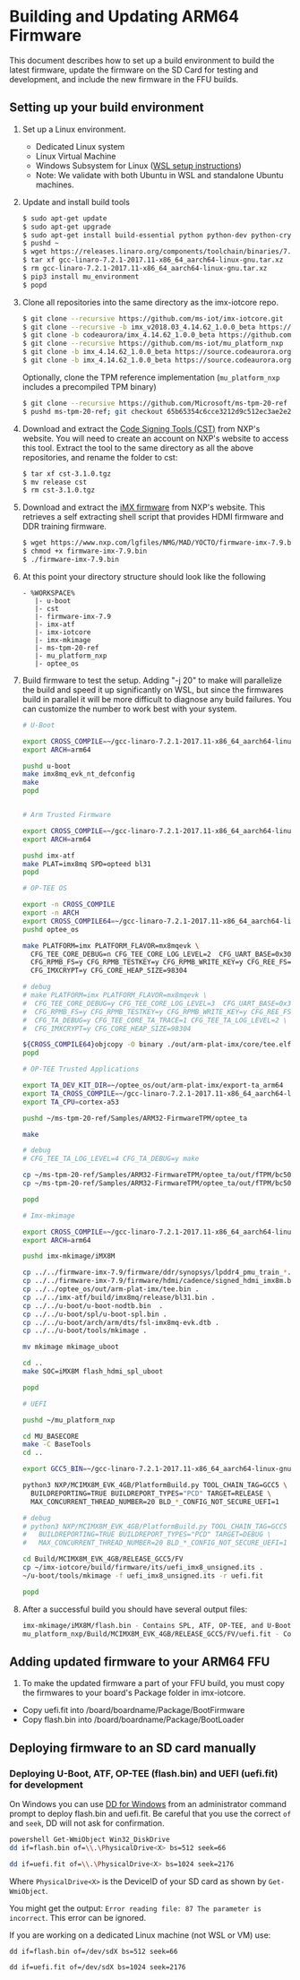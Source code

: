 Building and Updating ARM64 Firmware
==============

This document describes how to set up a build environment to build the latest firmware, update the firmware on the SD Card for testing and development, and include the new firmware in the FFU builds.

## Setting up your build environment

1) Set up a Linux environment.
    * Dedicated Linux system
    * Linux Virtual Machine
    * Windows Subsystem for Linux ([WSL setup instructions](https://docs.microsoft.com/en-us/windows/wsl/install-win10))
    * Note: We validate with both Ubuntu in WSL and standalone Ubuntu machines.

1) Update and install build tools
    ```bash
    $ sudo apt-get update
    $ sudo apt-get upgrade
    $ sudo apt-get install build-essential python python-dev python-crypto python-wand device-tree-compiler bison flex swig iasl uuid-dev wget git bc libssl-dev zlib1g-dev python3-pip
    $ pushd ~
    $ wget https://releases.linaro.org/components/toolchain/binaries/7.2-2017.11/aarch64-linux-gnu/gcc-linaro-7.2.1-2017.11-x86_64_aarch64-linux-gnu.tar.xz
    $ tar xf gcc-linaro-7.2.1-2017.11-x86_64_aarch64-linux-gnu.tar.xz
    $ rm gcc-linaro-7.2.1-2017.11-x86_64_aarch64-linux-gnu.tar.xz
    $ pip3 install mu_environment
    $ popd
    ```

1) Clone all repositories into the same directory as the imx-iotcore repo.
    ```bash
    $ git clone --recursive https://github.com/ms-iot/imx-iotcore.git
    $ git clone --recursive -b imx_v2018.03_4.14.62_1.0.0_beta https://github.com/ms-iot/u-boot.git
    $ git clone -b codeaurora/imx_4.14.62_1.0.0_beta https://github.com/ms-iot/optee_os.git
    $ git clone --recursive https://github.com/ms-iot/mu_platform_nxp
    $ git clone -b imx_4.14.62_1.0.0_beta https://source.codeaurora.org/external/imx/imx-atf
    $ git clone -b imx_4.14.62_1.0.0_beta https://source.codeaurora.org/external/imx/imx-mkimage
    ```
    Optionally, clone the TPM reference implementation (`mu_platform_nxp` includes a precompiled TPM binary)
    ```bash
    $ git clone --recursive https://github.com/Microsoft/ms-tpm-20-ref
    $ pushd ms-tpm-20-ref; git checkout 65b65354c6cce3212d9c512ec3ae2e23fe37c94d; popd
    ```

1) Download and extract the [Code Signing Tools (CST)](https://www.nxp.com/webapp/sps/download/license.jsp?colCode=IMX_CST_TOOL) from NXP's website. You will need to create an account on NXP's website to access this tool. Extract the tool to the same directory as all the above repositories, and rename the folder to cst:
    ```bash
    $ tar xf cst-3.1.0.tgz
    $ mv release cst
    $ rm cst-3.1.0.tgz
    ```

1) Download and extract the [iMX firmware](https://www.nxp.com/lgfiles/NMG/MAD/YOCTO/firmware-imx-7.9.bin) from NXP's website. This retrieves a self extracting shell script that provides HDMI firmware and DDR training firmware. 
    ```bash
    $ wget https://www.nxp.com/lgfiles/NMG/MAD/YOCTO/firmware-imx-7.9.bin
    $ chmod +x firmware-imx-7.9.bin
    $ ./firmware-imx-7.9.bin
    ````

1) At this point your directory structure should look like the following
    ```
    - %WORKSPACE%
       |- u-boot
       |- cst
       |- firmware-imx-7.9
       |- imx-atf
       |- imx-iotcore
       |- imx-mkimage
       |- ms-tpm-20-ref
       |- mu_platform_nxp
       |- optee_os
    ```

1) Build firmware to test the setup. Adding "-j 20" to make will parallelize the build and speed it up significantly on WSL, but since the firmwares build in parallel it will be more difficult to diagnose any build failures. You can customize the number to work best with your system.

    ```bash
    # U-Boot
    
    export CROSS_COMPILE=~/gcc-linaro-7.2.1-2017.11-x86_64_aarch64-linux-gnu/bin/aarch64-linux-gnu-
    export ARCH=arm64
    
    pushd u-boot
    make imx8mq_evk_nt_defconfig
    make
    popd
    
    
    # Arm Trusted Firmware
    
    export CROSS_COMPILE=~/gcc-linaro-7.2.1-2017.11-x86_64_aarch64-linux-gnu/bin/aarch64-linux-gnu-
    export ARCH=arm64
    
    pushd imx-atf
    make PLAT=imx8mq SPD=opteed bl31
    popd
    
    # OP-TEE OS
    
    export -n CROSS_COMPILE
    export -n ARCH
    export CROSS_COMPILE64=~/gcc-linaro-7.2.1-2017.11-x86_64_aarch64-linux-gnu/bin/aarch64-linux-gnu-
    pushd optee_os
    
    make PLATFORM=imx PLATFORM_FLAVOR=mx8mqevk \
      CFG_TEE_CORE_DEBUG=n CFG_TEE_CORE_LOG_LEVEL=2  CFG_UART_BASE=0x30890000 \
      CFG_RPMB_FS=y CFG_RPMB_TESTKEY=y CFG_RPMB_WRITE_KEY=y CFG_REE_FS=n  \
      CFG_IMXCRYPT=y CFG_CORE_HEAP_SIZE=98304
    
    # debug
    # make PLATFORM=imx PLATFORM_FLAVOR=mx8mqevk \
    #  CFG_TEE_CORE_DEBUG=y CFG_TEE_CORE_LOG_LEVEL=3  CFG_UART_BASE=0x30890000 \
    #  CFG_RPMB_FS=y CFG_RPMB_TESTKEY=y CFG_RPMB_WRITE_KEY=y CFG_REE_FS=n \
    #  CFG_TA_DEBUG=y CFG_TEE_CORE_TA_TRACE=1 CFG_TEE_TA_LOG_LEVEL=2 \
    #  CFG_IMXCRYPT=y CFG_CORE_HEAP_SIZE=98304
    
    ${CROSS_COMPILE64}objcopy -O binary ./out/arm-plat-imx/core/tee.elf ./out/arm-plat-imx/tee.bin
    popd
    
    # OP-TEE Trusted Applications
    
    export TA_DEV_KIT_DIR=~/optee_os/out/arm-plat-imx/export-ta_arm64
    export TA_CROSS_COMPILE=~/gcc-linaro-7.2.1-2017.11-x86_64_aarch64-linux-gnu/bin/aarch64-linux-gnu-
    export TA_CPU=cortex-a53
    
    pushd ~/ms-tpm-20-ref/Samples/ARM32-FirmwareTPM/optee_ta
    
    make
    
    # debug
    # CFG_TEE_TA_LOG_LEVEL=4 CFG_TA_DEBUG=y make
    
    cp ~/ms-tpm-20-ref/Samples/ARM32-FirmwareTPM/optee_ta/out/fTPM/bc50d971-d4c9-42c4-82cb-343fb7f37896.ta ~/mu_platform_nxp/Microsoft/OpteeClientPkg/Bin/fTpmTa/Arm64/Test
    cp ~/ms-tpm-20-ref/Samples/ARM32-FirmwareTPM/optee_ta/out/fTPM/bc50d971-d4c9-42c4-82cb-343fb7f37896.elf ~/mu_platform_nxp/Microsoft/OpteeClientPkg/Bin/fTpmTa/Arm64/Test
    
    popd
    
    # Imx-mkimage
    
    export CROSS_COMPILE=~/gcc-linaro-7.2.1-2017.11-x86_64_aarch64-linux-gnu/bin/aarch64-linux-gnu-
    export ARCH=arm64
    
    pushd imx-mkimage/iMX8M
    
    cp ../../firmware-imx-7.9/firmware/ddr/synopsys/lpddr4_pmu_train_*.bin .
    cp ../../firmware-imx-7.9/firmware/hdmi/cadence/signed_hdmi_imx8m.bin .
    cp ../../optee_os/out/arm-plat-imx/tee.bin .
    cp ../../imx-atf/build/imx8mq/release/bl31.bin .
    cp ../../u-boot/u-boot-nodtb.bin  .
    cp ../../u-boot/spl/u-boot-spl.bin .
    cp ../../u-boot/arch/arm/dts/fsl-imx8mq-evk.dtb .
    cp ../../u-boot/tools/mkimage .
    
    mv mkimage mkimage_uboot
    
    cd ..
    make SOC=iMX8M flash_hdmi_spl_uboot
    
    popd
    
    # UEFI
    
    pushd ~/mu_platform_nxp
    
    cd MU_BASECORE
    make -C BaseTools
    cd ..
    
    export GCC5_BIN=~/gcc-linaro-7.2.1-2017.11-x86_64_aarch64-linux-gnu/bin/
    
    python3 NXP/MCIMX8M_EVK_4GB/PlatformBuild.py TOOL_CHAIN_TAG=GCC5 \
      BUILDREPORTING=TRUE BUILDREPORT_TYPES="PCD" TARGET=RELEASE \
      MAX_CONCURRENT_THREAD_NUMBER=20 BLD_*_CONFIG_NOT_SECURE_UEFI=1

    # debug
    # python3 NXP/MCIMX8M_EVK_4GB/PlatformBuild.py TOOL_CHAIN_TAG=GCC5 \
    #   BUILDREPORTING=TRUE BUILDREPORT_TYPES="PCD" TARGET=DEBUG \
    #   MAX_CONCURRENT_THREAD_NUMBER=20 BLD_*_CONFIG_NOT_SECURE_UEFI=1
    
    cd Build/MCIMX8M_EVK_4GB/RELEASE_GCC5/FV
    cp ~/imx-iotcore/build/firmware/its/uefi_imx8_unsigned.its .
    ~/u-boot/tools/mkimage -f uefi_imx8_unsigned.its -r uefi.fit
    
    popd
    ```
    
1) After a successful build you should have several output files:
    ```bash
    imx-mkimage/iMX8M/flash.bin - Contains SPL, ATF, OP-TEE, and U-Boot proper
    mu_platform_nxp/Build/MCIMX8M_EVK_4GB/RELEASE_GCC5/FV/uefi.fit - Contains the UEFI firmware
    ```

## Adding updated firmware to your ARM64 FFU
1) To make the updated firmware a part of your FFU build, you must copy the firmwares to your board's Package folder in imx-iotcore.
 * Copy uefi.fit into /board/boardname/Package/BootFirmware
 * Copy flash.bin into /board/boardname/Package/BootLoader

## Deploying firmware to an SD card manually

### Deploying U-Boot, ATF, OP-TEE (flash.bin) and UEFI (uefi.fit) for development
  On Windows you can use [DD for Windows](http://www.chrysocome.net/dd) from an administrator command prompt to deploy flash.bin and uefi.fit.
  Be careful that you use the correct `of` and `seek`, DD will not ask for confirmation.

  ```bash
  powershell Get-WmiObject Win32_DiskDrive
  dd if=flash.bin of=\\.\PhysicalDrive<X> bs=512 seek=66

  dd if=uefi.fit of=\\.\PhysicalDrive<X> bs=1024 seek=2176

  ```
  Where `PhysicalDrive<X>` is the DeviceID of your SD card as shown by `Get-WmiObject`.

You might get the output: `Error reading file: 87 The parameter is incorrect`. This error can be ignored.

If you are working on a dedicated Linux machine (not WSL or VM) use:
```
dd if=flash.bin of=/dev/sdX bs=512 seek=66

dd if=uefi.fit of=/dev/sdX bs=1024 seek=2176
```
